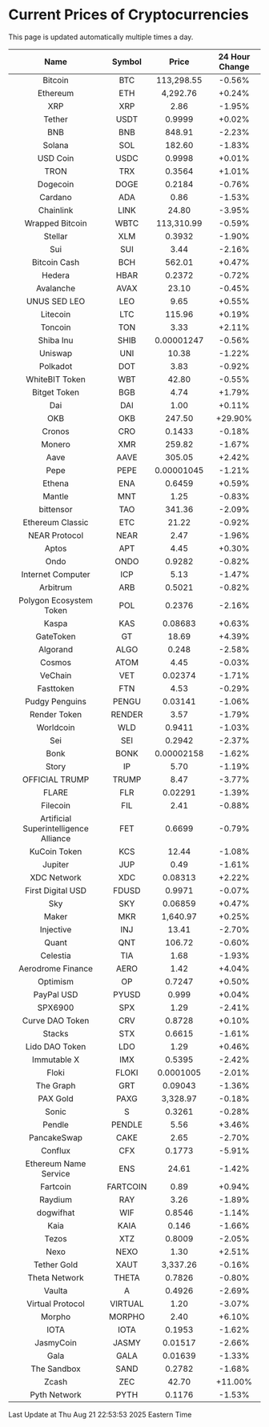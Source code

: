# Current Prices of Cryptocurrencies
This page is updated automatically multiple times a day.

| Name | Symbol | Price | 24 Hour Change |
| :---: |:---:| :---: | :---: |
| Bitcoin | BTC | 113,298.55 | -0.56% |
| Ethereum | ETH | 4,292.76 | +0.24% |
| XRP | XRP | 2.86 | -1.95% |
| Tether | USDT | 0.9999 | +0.02% |
| BNB | BNB | 848.91 | -2.23% |
| Solana | SOL | 182.60 | -1.83% |
| USD Coin | USDC | 0.9998 | +0.01% |
| TRON | TRX | 0.3564 | +1.01% |
| Dogecoin | DOGE | 0.2184 | -0.76% |
| Cardano | ADA | 0.86 | -1.53% |
| Chainlink | LINK | 24.80 | -3.95% |
| Wrapped Bitcoin | WBTC | 113,310.99 | -0.59% |
| Stellar | XLM | 0.3932 | -1.90% |
| Sui | SUI | 3.44 | -2.16% |
| Bitcoin Cash | BCH | 562.01 | +0.47% |
| Hedera | HBAR | 0.2372 | -0.72% |
| Avalanche | AVAX | 23.10 | -0.45% |
| UNUS SED LEO | LEO | 9.65 | +0.55% |
| Litecoin | LTC | 115.96 | +0.19% |
| Toncoin | TON | 3.33 | +2.11% |
| Shiba Inu | SHIB | 0.00001247 | -0.56% |
| Uniswap | UNI | 10.38 | -1.22% |
| Polkadot | DOT | 3.83 | -0.92% |
| WhiteBIT Token | WBT | 42.80 | -0.55% |
| Bitget Token | BGB | 4.74 | +1.79% |
| Dai | DAI | 1.00 | +0.11% |
| OKB | OKB | 247.50 | +29.90% |
| Cronos | CRO | 0.1433 | -0.18% |
| Monero | XMR | 259.82 | -1.67% |
| Aave | AAVE | 305.05 | +2.42% |
| Pepe | PEPE | 0.00001045 | -1.21% |
| Ethena | ENA | 0.6459 | +0.59% |
| Mantle | MNT | 1.25 | -0.83% |
| bittensor | TAO | 341.36 | -2.09% |
| Ethereum Classic | ETC | 21.22 | -0.92% |
| NEAR Protocol | NEAR | 2.47 | -1.96% |
| Aptos | APT | 4.45 | +0.30% |
| Ondo | ONDO | 0.9282 | -0.82% |
| Internet Computer | ICP | 5.13 | -1.47% |
| Arbitrum | ARB | 0.5021 | -0.82% |
| Polygon Ecosystem Token | POL | 0.2376 | -2.16% |
| Kaspa | KAS | 0.08683 | +0.63% |
| GateToken | GT | 18.69 | +4.39% |
| Algorand | ALGO | 0.248 | -2.58% |
| Cosmos | ATOM | 4.45 | -0.03% |
| VeChain | VET | 0.02374 | -1.71% |
| Fasttoken | FTN | 4.53 | -0.29% |
| Pudgy Penguins | PENGU | 0.03141 | -1.06% |
| Render Token | RENDER | 3.57 | -1.79% |
| Worldcoin | WLD | 0.9411 | -1.03% |
| Sei | SEI | 0.2942 | -2.37% |
| Bonk | BONK | 0.00002158 | -1.62% |
| Story | IP | 5.70 | -1.19% |
| OFFICIAL TRUMP | TRUMP | 8.47 | -3.77% |
| FLARE | FLR | 0.02291 | -1.39% |
| Filecoin | FIL | 2.41 | -0.88% |
| Artificial Superintelligence Alliance | FET | 0.6699 | -0.79% |
| KuCoin Token | KCS | 12.44 | -1.08% |
| Jupiter | JUP | 0.49 | -1.61% |
| XDC Network | XDC | 0.08313 | +2.22% |
| First Digital USD | FDUSD | 0.9971 | -0.07% |
| Sky | SKY | 0.06859 | +0.47% |
| Maker | MKR | 1,640.97 | +0.25% |
| Injective | INJ | 13.41 | -2.70% |
| Quant | QNT | 106.72 | -0.60% |
| Celestia | TIA | 1.68 | -1.93% |
| Aerodrome Finance | AERO | 1.42 | +4.04% |
| Optimism | OP | 0.7247 | +0.50% |
| PayPal USD | PYUSD | 0.999 | +0.04% |
| SPX6900 | SPX | 1.29 | -2.41% |
| Curve DAO Token | CRV | 0.8728 | +0.10% |
| Stacks | STX | 0.6615 | -1.61% |
| Lido DAO Token | LDO | 1.29 | +0.46% |
| Immutable X | IMX | 0.5395 | -2.42% |
| Floki | FLOKI | 0.0001005 | -2.01% |
| The Graph | GRT | 0.09043 | -1.36% |
| PAX Gold | PAXG | 3,328.97 | -0.18% |
| Sonic | S | 0.3261 | -0.28% |
| Pendle | PENDLE | 5.56 | +3.46% |
| PancakeSwap | CAKE | 2.65 | -2.70% |
| Conflux | CFX | 0.1773 | -5.91% |
| Ethereum Name Service | ENS | 24.61 | -1.42% |
| Fartcoin | FARTCOIN | 0.89 | +0.94% |
| Raydium | RAY | 3.26 | -1.89% |
| dogwifhat | WIF | 0.8546 | -1.14% |
| Kaia | KAIA | 0.146 | -1.66% |
| Tezos | XTZ | 0.8009 | -2.05% |
| Nexo | NEXO | 1.30 | +2.51% |
| Tether Gold | XAUT | 3,337.26 | -0.16% |
| Theta Network | THETA | 0.7826 | -0.80% |
| Vaulta | A | 0.4926 | -2.69% |
| Virtual Protocol | VIRTUAL | 1.20 | -3.07% |
| Morpho | MORPHO | 2.40 | +6.10% |
| IOTA | IOTA | 0.1953 | -1.62% |
| JasmyCoin | JASMY | 0.01517 | -2.66% |
| Gala | GALA | 0.01639 | -1.33% |
| The Sandbox | SAND | 0.2782 | -1.68% |
| Zcash | ZEC | 42.70 | +11.00% |
| Pyth Network | PYTH | 0.1176 | -1.53% |

Last Update at Thu Aug 21 22:53:53 2025 Eastern Time
